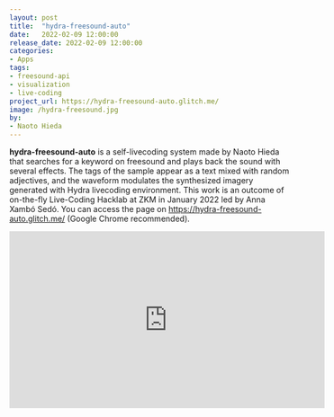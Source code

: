 ```yaml
---
layout: post
title:  "hydra-freesound-auto"
date:   2022-02-09 12:00:00
release_date: 2022-02-09 12:00:00
categories: 
- Apps
tags:
- freesound-api
- visualization
- live-coding
project_url: https://hydra-freesound-auto.glitch.me/
image: /hydra-freesound.jpg
by: 
- Naoto Hieda
---
```


**hydra-freesound-auto** is a self-livecoding system made by Naoto Hieda that searches for a keyword on freesound and plays back the sound with several effects. The tags of the sample appear as a text mixed with random adjectives, and the waveform modulates the synthesized imagery generated with Hydra livecoding environment. This work is an outcome of on-the-fly Live-Coding Hacklab at ZKM in January 2022 led by Anna Xambó Sedó. You can access the page on https://hydra-freesound-auto.glitch.me/ (Google Chrome recommended).

<iframe width="560" height="315" src="https://www.youtube.com/embed/X8WBLUDF7EM" title="YouTube video player" frameborder="0" allow="accelerometer; autoplay; clipboard-write; encrypted-media; gyroscope; picture-in-picture" allowfullscreen></iframe>
